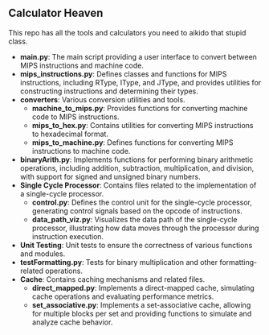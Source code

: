 
## Calculator Heaven

This repo has all the tools and calculators you need to aikido that stupid class.

- **main.py**: The main script providing a user interface to convert between MIPS instructions and machine code.
- **mips_instructions.py**: Defines classes and functions for MIPS instructions, including RType, IType, and JType, and provides utilities for constructing instructions and determining their types.
- **converters**: Various conversion utilities and tools.
    - **machine_to_mips.py**: Provides functions for converting machine code to MIPS instructions. 
    - **mips_to_hex.py**: Contains utilities for converting MIPS instructions to hexadecimal format. 
    - **mips_to_machine.py**: Defines functions for converting MIPS instructions to machine code.
- **binaryArith.py**: Implements functions for performing binary arithmetic operations, including addition, subtraction, multiplication, and division, with support for signed and unsigned binary numbers.
- **Single Cycle Processor**: Contains files related to the implementation of a single-cycle processor.
  - **control.py**: Defines the control unit for the single-cycle processor, generating control signals based on the opcode of instructions.
  - **data_path_viz.py**: Visualizes the data path of the single-cycle processor, illustrating how data moves through the processor during instruction execution.
- **Unit Testing**: Unit tests to ensure the correctness of various functions and modules.
- **testFormatting.py**: Tests for binary multiplication and other formatting-related operations.
- **Cache**: Contains caching mechanisms and related files.
  - **direct_mapped.py**: Implements a direct-mapped cache, simulating cache operations and evaluating performance metrics.
  - **set_associative.py**: Implements a set-associative cache, allowing for multiple blocks per set and providing functions to simulate and analyze cache behavior.